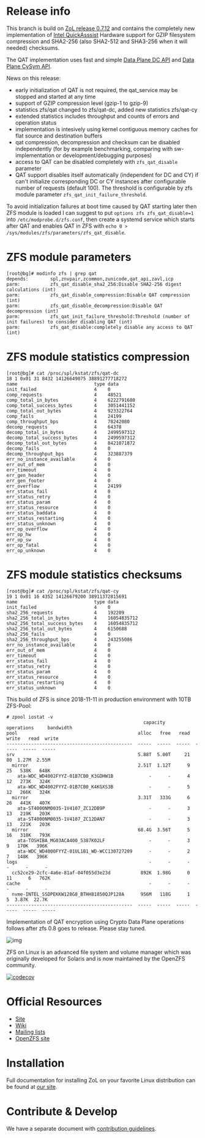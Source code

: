 # Release info

This branch is build on [ZoL release 0.7.12](https://github.com/zfsonlinux/zfs/tree/zfs-0.7.12) and contains the completely new implementation of [Intel QuickAsssist](https://01.org/intel-quickassist-technology) Hardware support for GZIP filesystem compression and SHA2-256 (also SHA2-512 and SHA3-256 when it will needed) checksums.

The QAT implementation uses fast and simple [Data Plane DC API](https://01.org/sites/default/files/downloads/intelr-quickassist-technology/qadcapiv203public.pdf) and [Data Plane CySym API](https://01.org/sites/default/files/downloads/intelr-quickassist-technology/qacyapiv201public.pdf).

News on this release:

- early initialization of QAT is not required, the qat_service may be stopped and started at any time
- support of GZIP compression level (gzip-1 to gzip-9)
- statistics zfs/qat changed to zfs/qat-dc, added new statistics zfs/qat-cy
- extended statistics includes throughput and counts of errors and operation status
- implementation is intesively using kernel contiguous memory caches for flat source and destination buffers
- qat compression, decompression and checksum can be disabled independently (for by example benchmarking, comparing with sw-implementation or development/debugging purposes)
- access to QAT can be disabled completely with `zfs_qat_disable` parameter
- QAT support disables itself automatically (independent for DC and CY) if can't initialize corresponding DC or CY instances after configurable number of requests (default 100). The threshold is configurable by zfs module parameter `zfs_qat_init_failure_threshold`.

To avoid initialization failures at boot time caused by QAT starting later then ZFS module is loaded I can suggest to put `options zfs zfs_qat_disable=1` into `/etc/modprobe.d/zfs.conf`, then create a systemd service which starts after QAT and enables QAT in ZFS with `echo 0 > /sys/modules/zfs/parameters/zfs_qat_disable`.

# ZFS module parameters
```
[root@bg]# modinfo zfs | grep qat
depends:        spl,znvpair,zcommon,zunicode,qat_api,zavl,icp
parm:           zfs_qat_disable_sha2_256:Disable SHA2-256 digest calculations (int)
parm:           zfs_qat_disable_compression:Disable QAT compression (int)
parm:           zfs_qat_disable_decompression:Disable QAT decompression (int)
parm:           zfs_qat_init_failure_threshold:Threshold (number of init failures) to consider disabling QAT (int)
parm:           zfs_qat_disable:completely disable any access to QAT (int)
```

# ZFS module statistics compression
```
[root@bg]# cat /proc/spl/kstat/zfs/qat-dc
18 1 0x01 31 8432 14126649075 38891277718272
name                            type data
init_failed                     4    0
comp_requests                   4    48521
comp_total_in_bytes             4    6222791680
comp_total_success_bytes        4    3051441152
comp_total_out_bytes            4    923322764
comp_fails                      4    24199
comp_throughput_bps             4    78242080
decomp_requests                 4    64378
decomp_total_in_bytes           4    2499597312
decomp_total_success_bytes      4    2499597312
decomp_total_out_bytes          4    8421071872
decomp_fails                    4    0
decomp_throughput_bps           4    323887379
err_no_instance_available       4    0
err_out_of_mem                  4    0
err_timeout                     4    0
err_gen_header                  4    0
err_gen_footer                  4    0
err_overflow                    4    24199
err_status_fail                 4    0
err_status_retry                4    0
err_status_param                4    0
err_status_resource             4    0
err_status_baddata              4    0
err_status_restarting           4    0
err_status_unknown              4    0
err_op_overflow                 4    0
err_op_hw                       4    0
err_op_sw                       4    0
err_op_fatal                    4    0
err_op_unknown                  4    0
```
# ZFS module statistics checksums
```
[root@bg]# cat /proc/spl/kstat/zfs/qat-cy
19 1 0x01 16 4352 14126679200 38911372815691
name                            type data
init_failed                     4    0
sha2_256_requests               4    192209
sha2_256_total_in_bytes         4    16054835712
sha2_256_total_success_bytes    4    16054835712
sha2_256_total_out_bytes        4    6150688
sha2_256_fails                  4    0
sha2_256_throughput_bps         4    243255086
err_no_instance_available       4    0
err_out_of_mem                  4    0
err_timeout                     4    0
err_status_fail                 4    0
err_status_retry                4    0
err_status_param                4    0
err_status_resource             4    0
err_status_restarting           4    0
err_status_unknown              4    0
```

This build of ZFS is since 2018-11-11 in production environment with 10TB ZFS-Pool:

```
# zpool iostat -v
                                                  capacity     operations     bandwidth 
pool                                            alloc   free   read  write   read  write
----------------------------------------------  -----  -----  -----  -----  -----  -----
srv                                             5.88T  5.00T     21     80  1.27M  2.55M
  mirror                                        2.51T  1.12T      9     25   538K   648K
    ata-WDC_WD4002FYYZ-01B7CB0_K3GDHW1B             -      -      4     12   273K   324K
    ata-WDC_WD4002FYYZ-01B7CB0_K4KGXS3B             -      -      5     12   266K   324K
  mirror                                        3.31T   333G      6     26   441K   407K
    ata-ST4000NM0035-1V4107_ZC12DB9P                -      -      3     13   219K   203K
    ata-ST4000NM0035-1V4107_ZC12DAN7                -      -      3     13   221K   203K
  mirror                                        68.4G  3.56T      5     16   318K   793K
    ata-TOSHIBA_MG03ACA400_5387K02LF                -      -      3      9   170K   396K
    ata-WDC_WD4000FYYZ-01UL1B1_WD-WCC130727209      -      -      2      7   148K   396K
logs                                                -      -      -      -      -      -
  cc52ce29-2cfc-4a6e-81af-04f055d3e23d           892K  1.98G      0     11      6   762K
cache                                               -      -      -      -      -      -
  nvme-INTEL_SSDPEKKW128G8_BTHH81850QJP128A      956M   118G      1      5  3.87K  22.7K
----------------------------------------------  -----  -----  -----  -----  -----  -----
```

Implementation of QAT encryption using Crypto Data Plane operations follows after zfs 0.8 goes to release. Please stay tuned.

![img](http://zfsonlinux.org/images/zfs-linux.png)

ZFS on Linux is an advanced file system and volume manager which was originally
developed for Solaris and is now maintained by the OpenZFS community.

[![codecov](https://codecov.io/gh/zfsonlinux/zfs/branch/master/graph/badge.svg)](https://codecov.io/gh/zfsonlinux/zfs)

# Official Resources
  * [Site](http://zfsonlinux.org)
  * [Wiki](https://github.com/zfsonlinux/zfs/wiki)
  * [Mailing lists](https://github.com/zfsonlinux/zfs/wiki/Mailing-Lists)
  * [OpenZFS site](http://open-zfs.org/)

# Installation
Full documentation for installing ZoL on your favorite Linux distribution can
be found at [our site](http://zfsonlinux.org/).

# Contribute & Develop
We have a separate document with [contribution guidelines](./.github/CONTRIBUTING.md).
